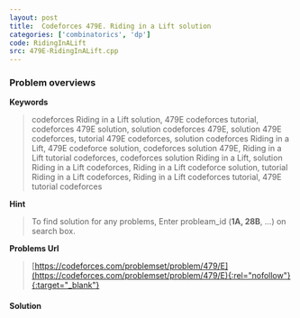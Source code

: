 ```yaml
---
layout: post
title:  Codeforces 479E. Riding in a Lift solution
categories: ['combinatorics', 'dp']
code: RidingInALift
src: 479E-RidingInALift.cpp
---
```

### **Problem overviews**

**Keywords**
> codeforces Riding in a Lift solution, 479E codeforces tutorial, codeforces 479E solution, solution codeforces 479E, solution 479E codeforces, tutorial 479E codeforces, solution codeforces Riding in a Lift, 479E codeforce solution, codeforces solution 479E, Riding in a Lift tutorial codeforces, codeforces solution Riding in a Lift, solution Riding in a Lift codeforces, Riding in a Lift codeforce solution, tutorial Riding in a Lift codeforces, Riding in a Lift codeforces tutorial, 479E tutorial codeforces

**Hint**
> To find solution for any problems, Enter probleam_id (**1A, 28B**, ...) on search box. 

**Problems Url**
> [https://codeforces.com/problemset/problem/479/E](https://codeforces.com/problemset/problem/479/E){:rel="nofollow"}{:target="_blank"}

#### **Solution**



